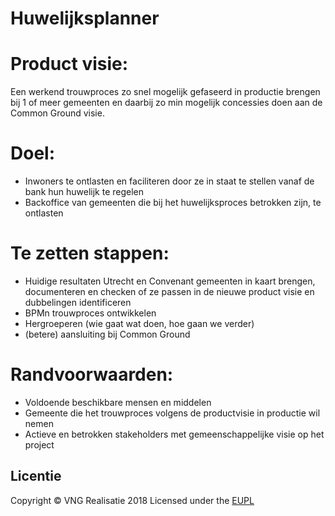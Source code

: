# Huwelijksplanner


# Product visie:
Een werkend trouwproces zo snel mogelijk gefaseerd in productie brengen bij 1 of meer gemeenten en daarbij zo min mogelijk concessies doen aan de Common Ground visie.

# Doel:
* Inwoners te ontlasten en faciliteren door ze in staat te stellen vanaf de bank hun huwelijk te regelen
* Backoffice van gemeenten die bij het huwelijksproces betrokken zijn, te ontlasten 

# Te zetten stappen:
* Huidige resultaten Utrecht en Convenant gemeenten in kaart brengen, documenteren en checken of ze passen in de nieuwe product visie en dubbelingen identificeren
* BPMn trouwproces ontwikkelen
* Hergroeperen (wie gaat wat doen, hoe gaan we verder)
* (betere) aansluiting bij Common Ground

# Randvoorwaarden:
* Voldoende beschikbare mensen en middelen
* Gemeente die het trouwproces volgens de productvisie in productie wil nemen
* Actieve en betrokken stakeholders met gemeenschappelijke visie op het project

## Licentie
Copyright &copy; VNG Realisatie 2018
Licensed under the [EUPL](https://github.com/VNG-Realisatie/huwelijksplanner/blob/master/LICENCE.md)
